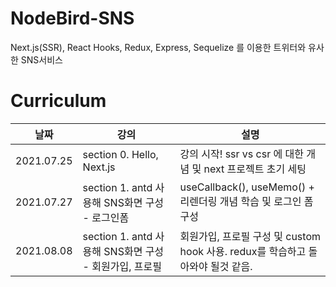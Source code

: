 # NodeBird-SNS

Next.js(SSR), React Hooks, Redux, Express, Sequelize 를 이용한 트위터와 유사한 SNS서비스

# Curriculum

| 날짜       | 강의                                                   | 설명                                                                            |
| ---------- | ------------------------------------------------------ | ------------------------------------------------------------------------------- |
| 2021.07.25 | section 0. Hello, Next.js                              | 강의 시작! ssr vs csr 에 대한 개념 및 next 프로젝트 초기 세팅                   |
| 2021.07.27 | section 1. antd 사용해 SNS화면 구성 - 로그인폼         | useCallback(), useMemo() + 리렌더링 개념 학습 및 로그인 폼 구성                 |
| 2021.08.08 | section 1. antd 사용해 SNS화면 구성 - 회원가입, 프로필 | 회원가입, 프로필 구성 및 custom hook 사용. redux를 학습하고 돌아와야 될것 같음. |

